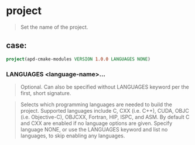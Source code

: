 # project
>Set the name of the project.
## case:
```cmake
project(apd-cmake-modules VERSION 1.0.0 LANGUAGES NONE)
```
### LANGUAGES \<language-name\>...  

>Optional. Can also be specified without LANGUAGES keyword per the first, short signature.

>Selects which programming languages are needed to build the project. Supported languages include C, CXX (i.e. C++), CUDA, OBJC (i.e. Objective-C), OBJCXX, Fortran, HIP, ISPC, and ASM. By default C and CXX are enabled if no language options are given. Specify language NONE, or use the LANGUAGES keyword and list no languages, to skip enabling any languages.
